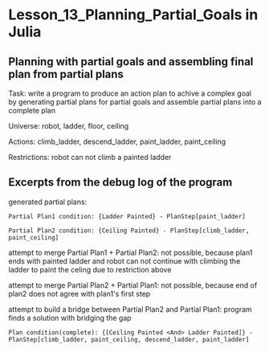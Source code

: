 # Lesson_13_Planning_Partial_Goals in Julia
## Planning with partial goals and assembling final plan from partial plans

Task: write a program to produce an action plan to achive a complex goal by generating partial plans for partial goals and assemble partial plans into a complete plan

Universe: robot, ladder, floor, ceiling

Actions: climb_ladder, descend_ladder, paint_ladder, paint_ceiling

Restrictions: robot can not climb a painted ladder

## Excerpts from the debug log of the program
generated partial plans:

`Partial Plan1 condition: {Ladder Painted} - PlanStep[paint_ladder]`

`Partial Plan2 condition: {Ceiling Painted} - PlanStep[climb_ladder, paint_ceiling]`

attempt to merge Partial Plan1 + Partial Plan2: not possible, because plan1 ends with painted ladder and robot can not continue with climbing the ladder to paint the celing due to restriction above

attempt to merge Partial Plan2 + Partial Plan1: not possible, because end of plan2 does not agree with plan1's first step

attempt to build a bridge between Partial Plan2 and Partial Plan1: program finds a solution with bridging the gap

`Plan condition(complete): {[Ceiling Painted <And> Ladder Painted]} - PlanStep[climb_ladder, paint_ceiling, descend_ladder, paint_ladder]`
